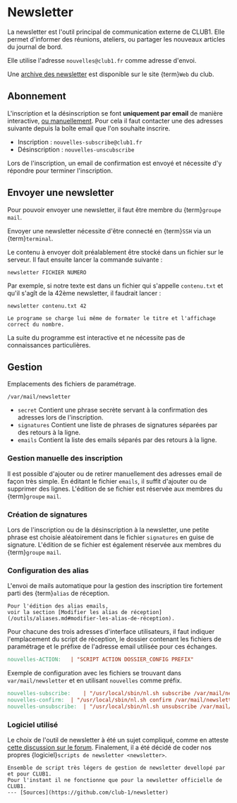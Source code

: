 Newsletter
==========

La newsletter est l'outil principal de communication externe de CLUB1.
Elle permet d'informer des réunions, ateliers, ou partager les nouveaux articles du journal de bord.

Elle utilise l'adresse `nouvelles@club1.fr` comme adresse d'envoi.

Une [archive des newsletter](https://club1.fr/newsletters) est disponible sur le site {term}`Web` du club.

Abonnement
----------

L'inscription et la désinscription se font __uniquement par email__ de manière interactive,
[ou manuellement](#gestion-manuelle-des-inscription).
Pour cela il faut contacter une des adresses suivante depuis la boîte email que l'on souhaite inscrire.

- Inscription : `nouvelles-subscribe@club1.fr`
- Désinscription : `nouvelles-unscubscribe`

Lors de l'inscription,
un email de confirmation est envoyé et nécessite d'y répondre pour terminer l'inscription.

Envoyer une newsletter
----------------------

Pour pouvoir envoyer une newsletter, il faut être membre du {term}`groupe` `mail`.

Envoyer une newsletter nécessite d'être connecté en {term}`SSH` via un {term}`terminal`.

Le contenu à envoyer doit préalablement être stocké dans un fichier sur le serveur.
Il faut ensuite lancer la commande suivante :

    newsletter FICHIER NUMERO

Par exemple, si notre texte est dans un fichier qui s'appelle `contenu.txt`
et qu'il s'agît de la 42ème newsletter, il faudrait lancer :

    newsletter contenu.txt 42

```{tip}
Le programe se charge lui même de formater le titre et l'affichage correct du nombre.
```

La suite du programme est interactive et ne nécessite pas de connaissances particulières.


Gestion
-------

Emplacements des fichiers de paramétrage.

    /var/mail/newsletter


- `secret` Contient une phrase secrète servant à la confirmation des adresses lors de l'inscription.
- `signatures` Contient une liste de phrases de signatures séparées par des retours à la ligne.
- `emails` Contient la liste des emails séparés par des retours à la ligne.


### Gestion manuelle des inscription

Il est possible d'ajouter ou de retirer manuellement des adresses email de façon très simple.
En éditant le fichier `emails`, il suffit d'ajouter ou de supprimer des lignes.
L'édition de se fichier est réservée aux membres du {term}`groupe` `mail`.


### Création de signatures

Lors de l'inscription ou de la désinscription à la newsletter,
une petite phrase est choisie aléatoirement dans le fichier `signatures` en guise de signature.
L'édition de se fichier est également réservée aux membres du {term}`groupe` `mail`.


### Configuration des alias

L'envoi de mails automatique pour la gestion des inscription tire fortement parti des {term}`alias` de réception.

```{admonition} Voir aussi
Pour l'édition des alias emails,
voir la section [Modifier les alias de réception](/outils/aliases.md#modifier-les-alias-de-réception).
```

Pour chacune des trois adresses d'interface utilisateurs, il faut indiquer l'emplacement du script de réception,
le dossier contenant les fichiers de paramétrage et le préfixe de l'adresse email utilisée pour ces échanges.

```makefile
nouvelles-ACTION:	| "SCRIPT ACTION DOSSIER_CONFIG PREFIX"
```

Exemple de configuration avec les fichiers se trouvant dans `var/mail/newsletter`
et en utilisant `nouvelles` comme préfix.

```makefile
nouvelles-subscribe:	| "/usr/local/sbin/nl.sh subscribe /var/mail/newsletter nouvelles"
nouvelles-confirm:	| "/usr/local/sbin/nl.sh confirm /var/mail/newsletter nouvelles"
nouvelles-unsubscribe:	| "/usr/local/sbin/nl.sh unsubscribe /var/mail/newsletter nouvelles"
```

### Logiciel utilisé

Le choix de l'outil de newsletter à été un sujet compliqué,
comme en atteste [cette discussion sur le forum](https://forum.club1.fr/d/69).
Finalement, il a été décidé de coder nos propres {logiciel}`scripts de newsletter <newsletter>`.

```{logiciel} newsletter
Ensemble de script très légers de gestion de newsletter devellopé par et pour CLUB1.
Pour l'instant il ne fonctionne que pour la newsletter officielle de CLUB1.
--- [Sources](https://github.com/club-1/newsletter)
```
